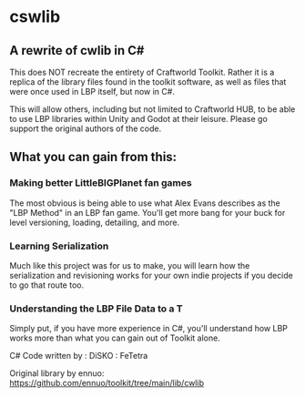 # cswlib
## A rewrite of cwlib in C#

This does NOT recreate the entirety of Craftworld Toolkit. Rather it is a replica of the library files found in the toolkit
software, as well as files that were once used in LBP itself, but now in C#.

This will allow others, including but not limited to Craftworld HUB, to be able to use LBP libraries within Unity and Godot
at their leisure. Please go support the original authors of the code.

## What you can gain from this:
### Making better LittleBIGPlanet fan games
The most obvious is being able to use what Alex Evans describes as the "LBP Method" in an LBP fan game. You'll get more bang for your buck for level versioning, loading, detailing, and more.
### Learning Serialization
Much like this project was for us to make, you will learn how the serialization and revisioning works for your own indie projects if you decide to go that route too.
### Understanding the LBP File Data to a T
Simply put, if you have more experience in C#, you'll understand how LBP works more than what you can gain out of Toolkit alone.

C# Code written by
: DiSKO
: FeTetra

Original library by ennuo:
https://github.com/ennuo/toolkit/tree/main/lib/cwlib

